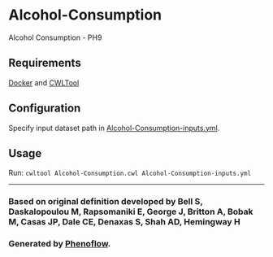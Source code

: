 # Alcohol-Consumption

Alcohol Consumption - PH9

## Requirements

[Docker](https://docs.docker.com/install/) and [CWLTool](https://github.com/common-workflow-language/cwltool#install)

## Configuration

Specify input dataset path in [Alcohol-Consumption-inputs.yml](Alcohol-Consumption-inputs.yml).

## Usage

Run: `cwltool Alcohol-Consumption.cwl Alcohol-Consumption-inputs.yml`

***

### Based on original definition developed by Bell S, Daskalopoulou M, Rapsomaniki E, George J, Britton A, Bobak M, Casas JP, Dale CE, Denaxas S, Shah AD, Hemingway H
### Generated by [Phenoflow](https://kclhi.org/phenoflow).
